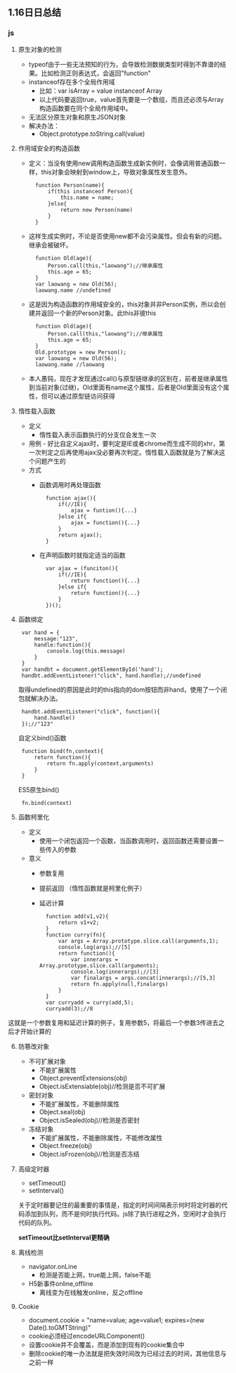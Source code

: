 ##  1.16日日总结

### js

1. 原生对象的检测
	+ typeof由于一些无法预知的行为，会导致检测数据类型时得到不靠谱的结果。比如检测正则表达式，会返回"function"
	+ instanceof存在多个全局作用域
		- 比如：var isArray = value instanceof Array
		- 以上代码要返回true，value首先要是一个数组，而且还必须与Array构造函数要在同个全局作用域中。
	+ 无法区分原生对象和原生JSON对象
	+ 解决办法：
		- Object.prototype.toString.call(value)

2. 作用域安全的构造函数
	+ 定义：当没有使用new调用构造函数生成新实例时，会像调用普通函数一样，this对象会映射到window上，导致对象属性发生意外。
	
	
			function Person(name){
				if(this instanceof Person){
					this.name = name;
				}else{
					return new Person(name)
				}
			}
	+ 这样生成实例时，不论是否使用new都不会污染属性。但会有新的问题。继承会被破坏。
			
			function Old(age){
				Person.call(this,"laowang");//继承属性
				this.age = 65;
			}
			var laowang = new Old(56);
			laowang.name //undefined
	+ 这是因为构造函数的作用域安全的，this对象并非Person实例，所以会创建并返回一个新的Person对象。此this非彼this
	
			function Old(age){
				Person.call(this,"laowang");//继承属性
				this.age = 65;
			}
			Old.prototype = new Person();
			var laowang = new Old(56);
			laowang.name //laowang
	+ 本人愚钝，现在才发现通过call()与原型链继承的区别在，前者是继承属性到当前对象(过继)，Old里面有name这个属性，后者是Old里面没有这个属性，但可以通过原型链访问获得

3. 惰性载入函数
	+ 定义
		- 惰性载入表示函数执行的分支仅会发生一次
	+ 用例
			- 好比自定义ajax时，要判定是IE或者chrome而生成不同的xhr，第一次判定之后再使用ajax没必要再次判定。惰性载入函数就是为了解决这个问题产生的
	+ 方式
		- 函数调用时再处理函数
		
				function ajax(){
					if(//IE){
						ajax = funtion(){...}
					}else if{
						ajax = function(){...}
					}
					return ajax();
				}
		- 在声明函数时就指定适当的函数
		
				var ajax = (funciton(){
					if(//IE){
						return function(){...}
					}else if{
						return function(){...}
					}
				})();
4. 函数绑定

		var hand = {
			message:"123",
			handle:function(){
				console.log(this.message)	
			}
		}
		var handbt = document.getElementById('hand');
		handbt.addEventListener("click", hand.handle);//undefined
		
	取得undefined的原因是此时的this指向的dom按钮而非hand，使用了一个闭包就解决办法。

		handbt.addEventListener("click", function(){
			hand.handle()
		});//"123"

	自定义bind()函数
	
		function bind(fn,context){
			return function(){
				return fn.apply(context,arguments)
			}
		}
	ES5原生bind()
	
		fn.bind(context)
		
5. 函数柯里化
	+ 定义
		- 使用一个闭包返回一个函数，当函数调用时，返回函数还需要设置一些传入的参数
	+ 意义
		- 参数复用
		- 提前返回 （惰性函数就是柯里化例子）
		- 延迟计算  

				function add(v1,v2){
					return v1+v2;
				}
				function curry(fn){
					var args = Array.prototype.slice.call(arguments,1);
					console.log(args);//[5]
					return function(){
						var innerargs = Array.prototype.slice.call(arguments);
						console.log(innerargs);//[3]
						var finalargs = args.concat(innerargs);//[5,3]
						return fn.apply(null,finalargs)
					}
				}
				var curryadd = curry(add,5);
				curryadd(3);//8
这就是一个参数复用和延迟计算的例子，复用参数5，将最后一个参数3传进去之后才开始计算的

6. 防篡改对象
	+ 不可扩展对象
		- 不能扩展属性
		- Object.preventExtensions(obj)
		- Object.isExtensiable(obj)//检测是否不可扩展
	+ 密封对象
		- 不能扩展属性，不能删除属性
		- Object.seal(obj)
		- Object.isSealed(obj)//检测是否密封
	+ 冻结对象
		- 不能扩展属性，不能删除属性，不能修改属性
		- Object.freeze(obj)
		- Object.isFrozen(obj)//检测是否冻结
7. 高级定时器
	+ setTimeout()
	+ setInterval()
	
	关于定时器要记住的最重要的事情是，指定的时间间隔表示何时将定时器的代码添加到队列，而不是何时执行代码。js除了执行进程之外，空闲时才会执行代码的队列。
	
	**setTimeout比setInterval更精确**
	
8. 离线检测
	+ navigator.onLine
		- 检测是否能上网，true能上网，false不能
	+ H5新事件online,offline
		- 离线变为在线触发online，反之offline
9. Cookie
	+ document.cookie = "name=value; age=value1; expires=(new Date().toGMTString)"
	+ cookie必须经过encodeURLComponent()
	+ 设置cookie并不会覆盖，而是添加到现有的cookie集合中
	+ 删除cookie的唯一办法就是把失效时间改为已经过去的时间，其他信息与之前一样